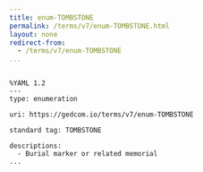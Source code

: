 ```yaml
---
title: enum-TOMBSTONE
permalink: /terms/v7/enum-TOMBSTONE.html
layout: none
redirect-from:
  - /terms/v7/enum-TOMBSTONE
...
```


```

%YAML 1.2
---
type: enumeration

uri: https://gedcom.io/terms/v7/enum-TOMBSTONE

standard tag: TOMBSTONE

descriptions:
  - Burial marker or related memorial
...

```
